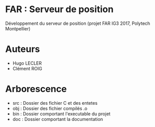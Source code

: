 # FAR : Serveur de position
Développement du serveur de position (projet FAR IG3 2017, Polytech Montpellier)

# Auteurs 
- Hugo LECLER
- Clément ROIG 

# Arborescence
- src     : Dossier des fichier C et des entetes
- obj	  : Dossier des fichier compilés .o
- bin     : Dossier comportant l'executable du projet
- doc     : Dossier comportant la documentation
